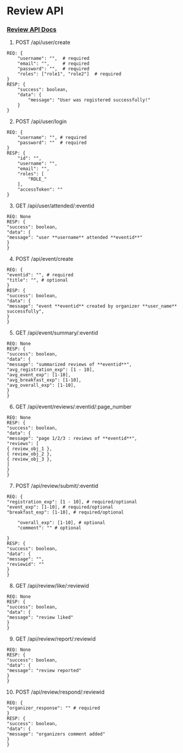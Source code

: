 # Review API

### [Review API Docs](https://documenter.getpostman.com/view/33893243/2sA35K2Ltq)

1. POST /api/user/create

```
REQ: {
    "username": "",  # required
    "email": "",     # required
    "password": "",  # required
    "roles": ["role1", "role2"]  # required
}
RESP: {
    "success": boolean,
    "data": {
        "message": "User was registered successfully!"
    }
}
```

2. POST /api/user/login

```
REQ: {
    "username": "", # required
    "password": ""  # required
}
RESP: {
    "id": "",
    "username": "",
    "email": "",
    "roles": [
        "ROLE_"
    ],
    "accessToken": ""
}
```

3. GET /api/user/attended/:eventid

```
REQ: None
RESP: {
"success": boolean,
"data": {
"message": "user **username** attended **eventid**"
}
}
```

4. POST /api/event/create

```
REQ: {
"eventid": "", # required
"title": "", # optional
}
RESP: {
"success": boolean,
"data": {
"message": "event **eventid** created by organizer **user_name** successfully",
}
}
```

<!--TODO-->

5. GET /api/event/summary/:eventid

```
REQ: None
RESP: {
"success": boolean,
"data": {
"message": "summarized reviews of **eventid**",
"avg_registration_exp": [1 - 10],
"avg_event_exp": [1-10],
"avg_breakfast_exp": [1-10],
"avg_overall_exp": [1-10],
}
}
```

<!--TODO-->

6. GET /api/event/reviews/:eventid/:page_number

```
REQ: None
RESP: {
"success": boolean,
"data": {
"message": "page 1/2/3 : reviews of **eventid**",
"reviews": [
{ review_obj_1 },
{ review_obj_2 },
{ review_obj_3 },
]
}
}
```

7. POST /api/review/submit/:eventid

```
REQ: {
"registration_exp": [1 - 10], # required/optional
"event_exp": [1-10], # required/optional
"breakfast_exp": [1-10], # required/optional

    "overall_exp": [1-10], # optional
    "comment": "" # optional

}
RESP: {
"success": boolean,
"data": {
"message": "",
"reviewid": ""
}
}
```

8. GET /api/review/like/:reviewid

```
REQ: None
RESP: {
"success": boolean,
"data": {
"message": "review liked"
}
}
```

9. GET /api/review/report/:reviewid

```
REQ: None
RESP: {
"success": boolean,
"data": {
"message": "review reported"
}
}
```

10. POST /api/review/respond/:reviewid

```
REQ: {
"organizer_response": "" # required
}
RESP: {
"success": boolean,
"data": {
"message": "organizers comment added"
}
}
```
